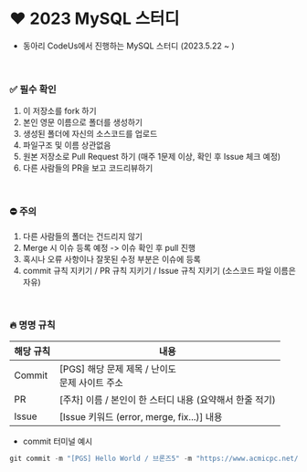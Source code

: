 # ❤ 2023 MySQL 스터디
  - 동아리 CodeUs에서 진행하는 MySQL 스터디 (2023.5.22 ~ )
  
<br>
  
 ### ✅ 필수 확인
 
  1. 이 저장소를 fork 하기
  2. 본인 영문 이름으로 폴더를 생성하기
  3. 생성된 폴더에 자신의 소스코드를 업로드
  4. 파일구조 및 이름 상관없음
  5. 원본 저장소로 Pull Request 하기 (매주 1문제 이상, 확인 후 Issue 체크 예정)
  6. 다른 사람들의 PR을 보고 코드리뷰하기
  
<br>
  
### ⛔ 주의

  1. 다른 사람들의 폴더는 건드리지 않기
  2. Merge 시 이슈 등록 예정 -> 이슈 확인 후 pull 진행
  3. 혹시나 오류 사항이나 잘못된 수정 부분은 이슈에 등록
  4. commit 규칙 지키기 / PR 규칙 지키기 / Issue 규칙 지키기 (소스코드 파일 이름은 자유)
 
<br>
 
### 🔥 명명 규칙
 
 |해당 규칙|내용|
|------|----------|
|Commit|[PGS] 해당 문제 제목 / 난이도 <br> 문제 사이트 주소|
|PR|[주차] 이름 / 본인이 한 스터디 내용 (요약해서 한줄 적기)|PR 내부 규칙은 Template 참고|
|Issue|[Issue 키워드 (error, merge, fix...)] 내용 |Issue 내부 규칙은 Template 참고|
  
  - commit 터미널 예시
  
  ```java
  git commit -m "[PGS] Hello World / 브론즈5" -m "https://www.acmicpc.net/problem/2557"
  ```
